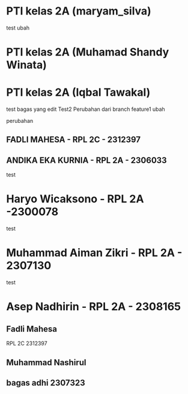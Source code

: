 # PTI kelas 2A (maryam_silva)
test
ubah
# PTI kelas 2A (Muhamad Shandy Winata)
# PTI kelas 2A (Iqbal Tawakal)

test  bagas yang edit 
Test2
Perubahan dari branch feature1
ubah



perubahan

## FADLI MAHESA - RPL 2C - 2312397
## ANDIKA EKA KURNIA - RPL 2A - 2306033
test

# Haryo Wicaksono - RPL 2A -2300078
test

# Muhammad Aiman Zikri - RPL 2A - 2307130
test

# Asep Nadhirin - RPL 2A - 2308165

## Fadli Mahesa
RPL 2C
2312397

## Muhammad Nashirul 
## bagas adhi 2307323
